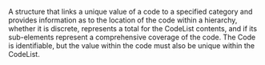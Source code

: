 A structure that links a unique value of a code to a specified category and provides information as to the location of the code within a hierarchy, whether it is discrete, represents a total for the CodeList contents, and if its sub-elements represent a comprehensive coverage of the code. The Code is identifiable, but the value within the code must also be unique within the CodeList.